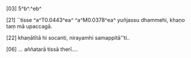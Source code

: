 [03] 5^b^.^eb^

[21] ``tisse ^a^T0.0443^ea^ ^a^M0.0378^ea^ yuñjassu dhammehi, khaṇo taṃ mā upaccagā.

[22] khaṇātītā hi socanti, nirayamhi samappitā''ti..

[06] ... aññatarā tissā therī....